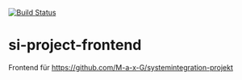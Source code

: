 [![Build Status](https://magnum.travis-ci.com/M-a-x-G/si-project-frontend.svg?token=6sdNxURnkfrdmbgqRzq3)](https://magnum.travis-ci.com/M-a-x-G/si-project-frontend)

si-project-frontend
===================
Frontend für https://github.com/M-a-x-G/systemintegration-projekt
